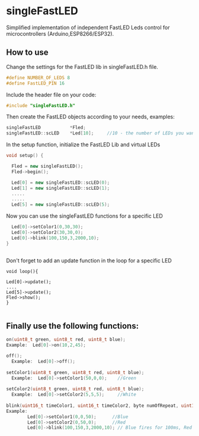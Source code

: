 # singleFastLED


Simplified implementation of independent FastLED Leds control for microcontrollers (Arduino,ESP8266/ESP32).

## How to use

Change the settings for the FastLED lib in singleFastLED.h file.

```C++
#define NUMBER_OF_LEDS 8
#define FastLED_PIN 16
```
Include the header file on your code:

```C++
#include "singleFastLED.h"
```


Then create the FastLED objects according to your needs, examples:

```C++
singleFastLED           *Fled;
singleFastLED::scLED    *Led[10];     //10 - the number of LEDs you want to control
```
In the setup function, initialize the FastLED Lib and virtual LEDs

```C++
void setup() {

  Fled = new singleFastLED();
  Fled->begin();

  Led[0] = new singleFastLED::scLED(0);
  Led[1] = new singleFastLED::scLED(1);
  .....
  .....
  Led[5] = new singleFastLED::scLED(5);
```
Now you can use the singleFastLED functions for a specific LED
```C++
  Led[0]->setColor1(0,30,30);
  Led[0]->setColor2(30,30,0);
  Led[0]->blink(100,150,3,2000,10);
}  
  
```
Don't forget to add an update function in the loop for a specific LED
```C+
void loop(){

Led[0]->update();
....
Led[5]->update();
Fled->show();
}  
  
```
## Finally use the following functions:

```C++
on(uint8_t green, uint8_t red, uint8_t blue);
Example:  Led[0]->on(10,2,45);

off();
  Example:  Led[0]->off();
  
setColor1(uint8_t green, uint8_t red, uint8_t blue);
  Example:  Led[0]->setColor1(50,0,0);    //Green
  
setColor2(uint8_t green, uint8_t red, uint8_t blue);
  Example:  Led[0]->setColor2(5,5,5);     //White
  
blink(uint16_t timeColor1, uint16_t timeColor2, byte numOfRepeat, uint16_t pauseTime, uint16_t numberOfCycles);  
Example:  
        Led[0]->setColor1(0,0,50);      //Blue
        Led[0]->setColor2(0,50,0);      //Red
        Led[0]->blink(100,150,3,2000,10); // Blue fires for 100ms, Red fires for 150ms, repeats 3 times, waits 2000ms and repeats all 10 times

```
